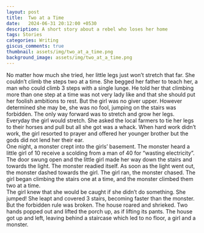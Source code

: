 ```yaml
---
layout: post
title:  Two at a Time
date:   2024-06-31 20:12:00 +0530
description: A short story about a rebel who loses her home
tags: Stories
categories: Writing
giscus_comments: true
thumbnail: assets/img/two_at_a_time.png
background_image: assets/img/two_at_a_time.png
---
```


<div class="side-banner-wrapper" {% if page.background_image %} data-bg="{{ page.background_image | relative_url }}"{% endif %}>
No matter how much she tried, her little legs just won’t stretch that far. She couldn’t climb the steps two at a time. She begged her father to teach her, a man who could climb 3 steps with a single lunge. He told her that climbing more than one step at a time was not very lady like and that she should put her foolish ambitions to rest. But the girl was no giver upper. However determined she may be, she was no fool, jumping on the stairs was forbidden. The only way forward was to stretch and grow her legs.
<br>
Everyday the girl would stretch. She asked the local farmers to tie her legs to their horses and pull but all she got was a whack. When hard work didn’t work, the girl resorted to prayer and offered her younger brother but the gods did not lend her their ear.
<br>
One night, a monster crept into the girls’ basement. The monster heard a little girl of 10 receive a scolding from a man of 40 for “wasting electricity”. The door swung open and the little girl made her way down the stairs and towards the light. The monster readied itself. As soon as the light went out, the monster dashed towards the girl. The girl ran, the monster chased. The girl began climbing the stairs one at a time, and the monster climbed them two at a time. 
<br>
The girl knew that she would be caught if she didn’t do something. She jumped! She leapt and covered 3 stairs, becoming faster than the monster. But the forbidden rule was broken. The house roared and shrieked. Two hands popped out and lifted the porch up, as if lifting its pants. The house got up and left, leaving behind a staircase which led to no floor, a girl and a monster.
</div>